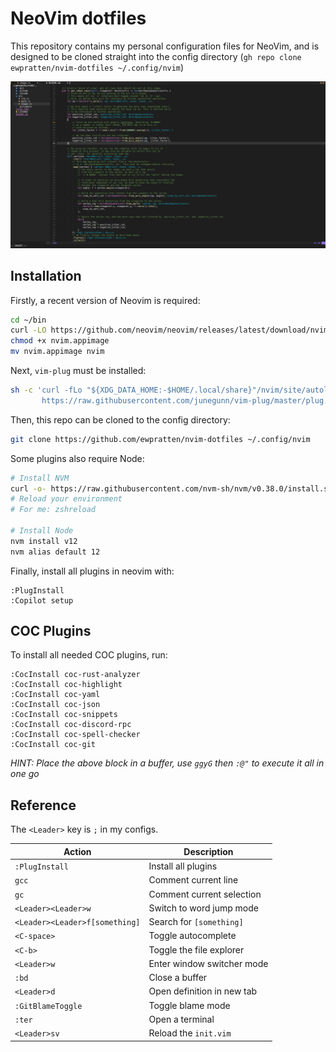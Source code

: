 # NeoVim dotfiles

This repository contains my personal configuration files for NeoVim, and is designed to be cloned straight into the config directory (`gh repo clone ewpratten/nvim-dotfiles ~/.config/nvim`)

![](nvim-screenshot.png)

## Installation

Firstly, a recent version of Neovim is required:

```sh
cd ~/bin
curl -LO https://github.com/neovim/neovim/releases/latest/download/nvim.appimage
chmod +x nvim.appimage
mv nvim.appimage nvim
```

Next, `vim-plug` must be installed:

```sh
sh -c 'curl -fLo "${XDG_DATA_HOME:-$HOME/.local/share}"/nvim/site/autoload/plug.vim --create-dirs \
       https://raw.githubusercontent.com/junegunn/vim-plug/master/plug.vim'
```

Then, this repo can be cloned to the config directory:

```sh
git clone https://github.com/ewpratten/nvim-dotfiles ~/.config/nvim
```

Some plugins also require Node:

```sh
# Install NVM
curl -o- https://raw.githubusercontent.com/nvm-sh/nvm/v0.38.0/install.sh | bash
# Reload your environment
# For me: zshreload

# Install Node
nvm install v12
nvm alias default 12
```

Finally, install all plugins in neovim with:

```text
:PlugInstall
:Copilot setup
```

## COC Plugins

To install all needed COC plugins, run:

```text
:CocInstall coc-rust-analyzer
:CocInstall coc-highlight
:CocInstall coc-yaml
:CocInstall coc-json
:CocInstall coc-snippets
:CocInstall coc-discord-rpc
:CocInstall coc-spell-checker
:CocInstall coc-git
```

*HINT: Place the above block in a buffer, use `ggyG` then `:@"` to execute it all in one go*

## Reference

The `<Leader>` key is `;` in my configs.

| Action                         | Description                |
|--------------------------------|----------------------------|
| `:PlugInstall`                 | Install all plugins        |
| `gcc`                          | Comment current line       |
| `gc`                           | Comment current selection  |
| `<Leader><Leader>w`            | Switch to word jump mode   |
| `<Leader><Leader>f[something]` | Search for `[something]`   |
| `<C-space>`                    | Toggle autocomplete        |
| `<C-b>`                        | Toggle the file explorer   |
| `<Leader>w`                    | Enter window switcher mode |
| `:bd`                          | Close a buffer             |
| `<Leader>d`                    | Open definition in new tab |
| `:GitBlameToggle`              | Toggle blame mode          |
| `:ter`                         | Open a terminal            |
| `<Leader>sv`                   | Reload the `init.vim`      |